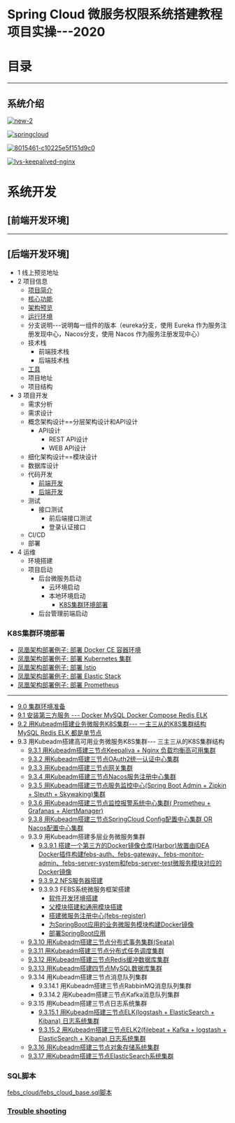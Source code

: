 


#  Spring Cloud 微服务权限系统搭建教程项目实操---2020
                         
# 目录

---

## 系统介绍



<a href="https://ibb.co/mzZjbgr"><img src="https://i.ibb.co/pXV7b56/new-2.png" alt="new-2" border="0"></a>

<a href="https://ibb.co/51YtVKL"><img src="https://i.ibb.co/fX8B7DH/springcloud.png" alt="springcloud" border="0"></a>

<a href="https://ibb.co/HGq3CDP"><img src="https://i.ibb.co/mh4g0Cy/8015461-c10225e5f151d9c0.webp" alt="8015461-c10225e5f151d9c0" border="0"></a>

<a href="https://ibb.co/7VhTp2H"><img src="https://i.ibb.co/K7nQsFY/lvs-keepalived-nginx.png" alt="lvs-keepalived-nginx" border="0"></a>



# 系统开发

## [前端开发环境]


---

## [后端开发环境]

* 1 线上预览地址
* 2 项目信息
  * [项目简介](https://github.com/stevenli91748/DEMO/blob/master/Spring%20Cloud%20%E5%BE%AE%E6%9C%8D%E5%8A%A1%E6%9D%83%E9%99%90%E7%B3%BB%E7%BB%9F%E6%90%AD%E5%BB%BA%E6%95%99%E7%A8%8B%E9%A1%B9%E7%9B%AE%E5%AE%9E%E6%93%8D---2020/%E7%AC%AC1%E7%AB%A0%20%E5%9F%BA%E7%A1%80%E6%A1%86%E6%9E%B6%E6%90%AD%E5%BB%BA/%E9%A1%B9%E7%9B%AE%E7%AE%80%E4%BB%8B.md)
  * [核心功能](https://github.com/stevenli91748/DEMO/blob/master/Spring%20Cloud%20%E5%BE%AE%E6%9C%8D%E5%8A%A1%E6%9D%83%E9%99%90%E7%B3%BB%E7%BB%9F%E6%90%AD%E5%BB%BA%E6%95%99%E7%A8%8B%E9%A1%B9%E7%9B%AE%E5%AE%9E%E6%93%8D---2020/%E7%AC%AC1%E7%AB%A0%20%E5%9F%BA%E7%A1%80%E6%A1%86%E6%9E%B6%E6%90%AD%E5%BB%BA/%E6%A0%B8%E5%BF%83%E5%8A%9F%E8%83%BD.md)
  * [架构预览](https://github.com/stevenli91748/DEMO/blob/master/Spring%20Cloud%20%E5%BE%AE%E6%9C%8D%E5%8A%A1%E6%9D%83%E9%99%90%E7%B3%BB%E7%BB%9F%E6%90%AD%E5%BB%BA%E6%95%99%E7%A8%8B%E9%A1%B9%E7%9B%AE%E5%AE%9E%E6%93%8D---2020/%E7%AC%AC1%E7%AB%A0%20%E5%9F%BA%E7%A1%80%E6%A1%86%E6%9E%B6%E6%90%AD%E5%BB%BA/%E6%9E%B6%E6%9E%84%E9%A2%84%E8%A7%88.md)
  * [运行环境](https://github.com/stevenli91748/DEMO/blob/master/Spring%20Cloud%20%E5%BE%AE%E6%9C%8D%E5%8A%A1%E6%9D%83%E9%99%90%E7%B3%BB%E7%BB%9F%E6%90%AD%E5%BB%BA%E6%95%99%E7%A8%8B%E9%A1%B9%E7%9B%AE%E5%AE%9E%E6%93%8D---2020/%E7%AC%AC1%E7%AB%A0%20%E5%9F%BA%E7%A1%80%E6%A1%86%E6%9E%B6%E6%90%AD%E5%BB%BA/%E8%BF%90%E8%A1%8C%E7%8E%AF%E5%A2%83.md)
  * 分支说明---说明每一组件的版本（eureka分支，使用 Eureka 作为服务注册发现中心，Nacos分支，使用 Nacos 作为服务注册发现中心） 
  * 技术栈
    * 前端技术栈
    * 后端技术栈
  * [工具](https://github.com/stevenli91748/DEMO/blob/master/Spring%20Cloud%20%E5%BE%AE%E6%9C%8D%E5%8A%A1%E6%9D%83%E9%99%90%E7%B3%BB%E7%BB%9F%E6%90%AD%E5%BB%BA%E6%95%99%E7%A8%8B%E9%A1%B9%E7%9B%AE%E5%AE%9E%E6%93%8D---2020/%E5%B7%A5%E5%85%B7/README.md)
  * 项目地址
  * 项目结构 
* 3 项目开发
  * 需求分析
  * 需求设计
  * 概念架构设计==分层架构设计和API设计
    * API设计
      * REST API设计
      * WEB API设计 
  * 细化架构设计==模块设计 
  * 数据库设计
  * 代码开发
    * [前端开发](https://github.com/stevenli91748/DEMO/blob/master/Spring%20Cloud%20%E5%BE%AE%E6%9C%8D%E5%8A%A1%E6%9D%83%E9%99%90%E7%B3%BB%E7%BB%9F%E6%90%AD%E5%BB%BA%E6%95%99%E7%A8%8B%E9%A1%B9%E7%9B%AE%E5%AE%9E%E6%93%8D---2020/%E5%89%8D%E7%AB%AF%E5%BC%80%E5%8F%91%E7%8E%AF%E5%A2%83/README.md)
    * [后端开发](https://github.com/stevenli91748/DEMO/blob/master/Spring%20Cloud%20%E5%BE%AE%E6%9C%8D%E5%8A%A1%E6%9D%83%E9%99%90%E7%B3%BB%E7%BB%9F%E6%90%AD%E5%BB%BA%E6%95%99%E7%A8%8B%E9%A1%B9%E7%9B%AE%E5%AE%9E%E6%93%8D---2020/%E5%90%8E%E7%AB%AF%E5%BC%80%E5%8F%91%E7%8E%AF%E5%A2%83/README.md)
  * 测试
    * 接口测试
      * 前后端接口测试
      * 登录认证接口  
  * CI/CD
  * 部署  
* 4 运维
  * 环境搭建
  * 项目启动
    * 后台微服务启动
      * 云环境启动
      * 本地环境启动 
        * [K8S集群环境部署](#K8S集群环境部署)
    * 后台管理前端启动

### K8S集群环境部署
   * [凤凰架构部署例子: 部署 Docker CE 容器环境 ](https://icyfenix.cn/appendix/deployment-env-setup/setup-docker.html)
   * [凤凰架构部署例子: 部署 Kubernetes 集群](https://icyfenix.cn/appendix/deployment-env-setup/setup-kubernetes/)
   * [凤凰架构部署例子: 部署 Istio](https://icyfenix.cn/appendix/istio.html)
   * [凤凰架构部署例子: 部署 Elastic Stack](https://icyfenix.cn/appendix/operation-env-setup/elk-setup.html)
   * [凤凰架构部署例子: 部署 Prometheus](https://icyfenix.cn/appendix/operation-env-setup/prometheus-setup.html)

---

   * [9.0 集群环境准备](https://github.com/stevenli91748/DEMO/blob/master/Spring%20Cloud%20%E5%BE%AE%E6%9C%8D%E5%8A%A1%E6%9D%83%E9%99%90%E7%B3%BB%E7%BB%9F%E6%90%AD%E5%BB%BA%E6%95%99%E7%A8%8B%E9%A1%B9%E7%9B%AE%E5%AE%9E%E6%93%8D---2020/%E7%AC%AC%E4%B9%9D%E7%AB%A0%20K8S%E9%9B%86%E7%BE%A4%E9%83%A8%E7%BD%B2/9.1%20%E9%9B%86%E7%BE%A4%E7%8E%AF%E5%A2%83%E5%87%86%E5%A4%87.md)
   * [9.1 安装第三方服务 --- Docker MySQL Docker Compose Redis ELK](https://github.com/stevenli91748/DEMO/blob/master/Spring%20Cloud%20%E5%BE%AE%E6%9C%8D%E5%8A%A1%E6%9D%83%E9%99%90%E7%B3%BB%E7%BB%9F%E6%90%AD%E5%BB%BA%E6%95%99%E7%A8%8B%E9%A1%B9%E7%9B%AE%E5%AE%9E%E6%93%8D---2020/%E7%AC%AC%E4%B9%9D%E7%AB%A0%20K8S%E9%9B%86%E7%BE%A4%E9%83%A8%E7%BD%B2/9.2%20%E5%AE%89%E8%A3%85%E7%AC%AC%E4%B8%89%E6%96%B9%E6%9C%8D%E5%8A%A1.md)
   * [9.2 用Kubeadm搭建业务微服务K8S集群--- 一主三从的K8S集群结构 MySQL Redis ELK 都是单节点](https://github.com/stevenli91748/DEMO/blob/master/Spring%20Cloud%20%E5%BE%AE%E6%9C%8D%E5%8A%A1%E6%9D%83%E9%99%90%E7%B3%BB%E7%BB%9F%E6%90%AD%E5%BB%BA%E6%95%99%E7%A8%8B%E9%A1%B9%E7%9B%AE%E5%AE%9E%E6%93%8D---2020/%E7%AC%AC%E4%B9%9D%E7%AB%A0%20K8S%E9%9B%86%E7%BE%A4%E9%83%A8%E7%BD%B2/9.3%20%E7%94%A8Kubeadm%E6%90%AD%E5%BB%BAK8S%E9%9B%86%E7%BE%A4.md) 
   * 9.3 用Kubeadm搭建高可用业务微服务K8S集群--- 三主三从的K8S集群结构
     * [9.3.1 用Kubeadm搭建三节点Keepaliva + Nginx 负载均衡高可用集群](https://github.com/stevenli91748/DEMO/blob/master/Spring%20Cloud%20%E5%BE%AE%E6%9C%8D%E5%8A%A1%E6%9D%83%E9%99%90%E7%B3%BB%E7%BB%9F%E6%90%AD%E5%BB%BA%E6%95%99%E7%A8%8B%E9%A1%B9%E7%9B%AE%E5%AE%9E%E6%93%8D---2020/%E7%AC%AC%E4%B9%9D%E7%AB%A0%20K8S%E9%9B%86%E7%BE%A4%E9%83%A8%E7%BD%B2/9.4%20%E7%94%A8Kubeadm%E6%90%AD%E5%BB%BA%E4%B8%9A%E5%8A%A1%E5%BE%AE%E6%9C%8D%E5%8A%A1K8S%E9%9B%86%E7%BE%A4---%20%E4%B8%89%E4%B8%BB%E4%B8%89%E4%BB%8E%E7%9A%84K8S%E9%9B%86%E7%BE%A4%E7%BB%93%E6%9E%84.md)
     * [9.3.2 用Kubeadm搭建三节点OAuth2统一认证中心集群](https://github.com/stevenli91748/DEMO/blob/master/Spring%20Cloud%20%E5%BE%AE%E6%9C%8D%E5%8A%A1%E6%9D%83%E9%99%90%E7%B3%BB%E7%BB%9F%E6%90%AD%E5%BB%BA%E6%95%99%E7%A8%8B%E9%A1%B9%E7%9B%AE%E5%AE%9E%E6%93%8D---2020/%E7%AC%AC%E4%B9%9D%E7%AB%A0%20K8S%E9%9B%86%E7%BE%A4%E9%83%A8%E7%BD%B2/%E7%94%A8Kubeadm%E6%90%AD%E5%BB%BA%E4%B8%89%E8%8A%82%E7%82%B9OAuth2%E7%BB%9F%E4%B8%80%E8%AE%A4%E8%AF%81%E4%B8%AD%E5%BF%83%E9%9B%86%E7%BE%A4.md)
     * [9.3.3 用Kubeadm搭建三节点网关集群](https://github.com/stevenli91748/DEMO/blob/master/Spring%20Cloud%20%E5%BE%AE%E6%9C%8D%E5%8A%A1%E6%9D%83%E9%99%90%E7%B3%BB%E7%BB%9F%E6%90%AD%E5%BB%BA%E6%95%99%E7%A8%8B%E9%A1%B9%E7%9B%AE%E5%AE%9E%E6%93%8D---2020/%E7%AC%AC%E4%B9%9D%E7%AB%A0%20K8S%E9%9B%86%E7%BE%A4%E9%83%A8%E7%BD%B2/%E7%94%A8Kubeadm%E6%90%AD%E5%BB%BA%E4%B8%89%E8%8A%82%E7%82%B9%E7%BD%91%E5%85%B3%E9%9B%86%E7%BE%A4.md)
     * [9.3.4 用Kubeadm搭建三节点Nacos服务注册中心集群](https://github.com/stevenli91748/DEMO/blob/master/Spring%20Cloud%20%E5%BE%AE%E6%9C%8D%E5%8A%A1%E6%9D%83%E9%99%90%E7%B3%BB%E7%BB%9F%E6%90%AD%E5%BB%BA%E6%95%99%E7%A8%8B%E9%A1%B9%E7%9B%AE%E5%AE%9E%E6%93%8D---2020/%E7%AC%AC%E4%B9%9D%E7%AB%A0%20K8S%E9%9B%86%E7%BE%A4%E9%83%A8%E7%BD%B2/%E7%94%A8Kubeadm%E6%90%AD%E5%BB%BA%E4%B8%89%E8%8A%82%E7%82%B9Nacos%E6%9C%8D%E5%8A%A1%E6%B3%A8%E5%86%8C%E4%B8%AD%E5%BF%83%E9%9B%86%E7%BE%A4.md)
     * [9.3.5 用Kubeadm搭建三节点服务监控中心(Spring Boot Admin + Zipkin + Sleuth + Skywaking)集群](https://github.com/stevenli91748/DEMO/blob/master/Spring%20Cloud%20%E5%BE%AE%E6%9C%8D%E5%8A%A1%E6%9D%83%E9%99%90%E7%B3%BB%E7%BB%9F%E6%90%AD%E5%BB%BA%E6%95%99%E7%A8%8B%E9%A1%B9%E7%9B%AE%E5%AE%9E%E6%93%8D---2020/%E7%AC%AC%E4%B9%9D%E7%AB%A0%20K8S%E9%9B%86%E7%BE%A4%E9%83%A8%E7%BD%B2/%E7%94%A8Kubeadm%E6%90%AD%E5%BB%BA%E4%B8%89%E8%8A%82%E7%82%B9%E6%9C%8D%E5%8A%A1%E7%9B%91%E6%8E%A7%E4%B8%AD%E5%BF%83(Spring%20Boot%20Admin%20%2B%20Zipkin%20%2B%20Sleuth%20%2B%20Skywaking)%E9%9B%86%E7%BE%A4.md)
     * [9.3.6 用Kubeadm搭建三节点监控报警系统中心集群( Prometheu + Grafanas + AlertManager)](https://github.com/stevenli91748/DEMO/blob/master/Spring%20Cloud%20%E5%BE%AE%E6%9C%8D%E5%8A%A1%E6%9D%83%E9%99%90%E7%B3%BB%E7%BB%9F%E6%90%AD%E5%BB%BA%E6%95%99%E7%A8%8B%E9%A1%B9%E7%9B%AE%E5%AE%9E%E6%93%8D---2020/%E7%AC%AC%E4%B9%9D%E7%AB%A0%20K8S%E9%9B%86%E7%BE%A4%E9%83%A8%E7%BD%B2/%E7%94%A8Kubeadm%E6%90%AD%E5%BB%BA%E4%B8%89%E8%8A%82%E7%82%B9%E7%9B%91%E6%8E%A7%E6%8A%A5%E8%AD%A6%E7%B3%BB%E7%BB%9F%E4%B8%AD%E5%BF%83%E9%9B%86%E7%BE%A4(%20Prometheu%20%2B%20Grafanas%20%2B%20AlertManager).md)
     * [9.3.8 用Kubeadm搭建三节点SpringCloud Config配置中心集群 OR Nacos配置中心集群](https://github.com/stevenli91748/DEMO/blob/master/Spring%20Cloud%20%E5%BE%AE%E6%9C%8D%E5%8A%A1%E6%9D%83%E9%99%90%E7%B3%BB%E7%BB%9F%E6%90%AD%E5%BB%BA%E6%95%99%E7%A8%8B%E9%A1%B9%E7%9B%AE%E5%AE%9E%E6%93%8D---2020/%E7%AC%AC%E4%B9%9D%E7%AB%A0%20K8S%E9%9B%86%E7%BE%A4%E9%83%A8%E7%BD%B2/%E7%94%A8Kubeadm%E6%90%AD%E5%BB%BA%E4%B8%89%E8%8A%82%E7%82%B9SpringCloud%20Config%E9%85%8D%E7%BD%AE%E4%B8%AD%E5%BF%83%E9%9B%86%E7%BE%A4%20OR%20Nacos%E9%85%8D%E7%BD%AE%E4%B8%AD%E5%BF%83%E9%9B%86%E7%BE%A4.md)
     * 9.3.9 用Kubeadm搭建多层业务微服务集群
       * [9.3.9.1 搭建一个第三方的Docker镜像仓库(Harbor)放置由IDEA Docker插件构建febs-auth、febs-gateway、febs-monitor-admin、febs-server-system和febs-server-test微服务模块对应的Docker镜像](https://github.com/stevenli91748/DEMO/blob/master/Spring%20Cloud%20%E5%BE%AE%E6%9C%8D%E5%8A%A1%E6%9D%83%E9%99%90%E7%B3%BB%E7%BB%9F%E6%90%AD%E5%BB%BA%E6%95%99%E7%A8%8B%E9%A1%B9%E7%9B%AE%E5%AE%9E%E6%93%8D---2020/%E7%AC%AC%E4%B9%9D%E7%AB%A0%20K8S%E9%9B%86%E7%BE%A4%E9%83%A8%E7%BD%B2/9.5%20%E6%90%AD%E5%BB%BA%E4%B8%80%E4%B8%AA%E7%AC%AC%E4%B8%89%E6%96%B9%E7%9A%84Docker%E9%95%9C%E5%83%8F%E4%BB%93%E5%BA%93.md)      
       * [9.3.9.2 NFS服务器搭建](https://github.com/stevenli91748/DEMO/blob/master/Spring%20Cloud%20%E5%BE%AE%E6%9C%8D%E5%8A%A1%E6%9D%83%E9%99%90%E7%B3%BB%E7%BB%9F%E6%90%AD%E5%BB%BA%E6%95%99%E7%A8%8B%E9%A1%B9%E7%9B%AE%E5%AE%9E%E6%93%8D---2020/%E7%AC%AC%E4%B9%9D%E7%AB%A0%20K8S%E9%9B%86%E7%BE%A4%E9%83%A8%E7%BD%B2/9.6%20NFS%E6%9C%8D%E5%8A%A1%E5%99%A8%E6%90%AD%E5%BB%BA.md) 
       * 9.3.9.3 FEBS系统微服务框架搭建
         * [软件开发环境搭建](https://github.com/stevenli91748/DEMO/blob/master/Spring%20Cloud%20%E5%BE%AE%E6%9C%8D%E5%8A%A1%E6%9D%83%E9%99%90%E7%B3%BB%E7%BB%9F%E6%90%AD%E5%BB%BA%E6%95%99%E7%A8%8B%E9%A1%B9%E7%9B%AE%E5%AE%9E%E6%93%8D---2020/%E8%BD%AF%E4%BB%B6%E5%BC%80%E5%8F%91%E7%8E%AF%E5%A2%83%E6%90%AD%E5%BB%BA/README.md)
         * [父模块搭建和通用模块搭建](https://github.com/stevenli91748/DEMO/blob/master/Spring%20Cloud%20%E5%BE%AE%E6%9C%8D%E5%8A%A1%E6%9D%83%E9%99%90%E7%B3%BB%E7%BB%9F%E6%90%AD%E5%BB%BA%E6%95%99%E7%A8%8B%E9%A1%B9%E7%9B%AE%E5%AE%9E%E6%93%8D---2020/%E7%AC%AC1%E7%AB%A0%20%E5%9F%BA%E7%A1%80%E6%A1%86%E6%9E%B6%E6%90%AD%E5%BB%BA/%E7%88%B6%E6%A8%A1%E5%9D%97%E6%90%AD%E5%BB%BA%E5%92%8C%E9%80%9A%E7%94%A8%E6%A8%A1%E5%9D%97%E6%90%AD%E5%BB%BA.md)
         * [搭建微服务注册中心(febs-register)](https://github.com/stevenli91748/DEMO/blob/master/Spring%20Cloud%20%E5%BE%AE%E6%9C%8D%E5%8A%A1%E6%9D%83%E9%99%90%E7%B3%BB%E7%BB%9F%E6%90%AD%E5%BB%BA%E6%95%99%E7%A8%8B%E9%A1%B9%E7%9B%AE%E5%AE%9E%E6%93%8D---2020/%E7%AC%AC1%E7%AB%A0%20%E5%9F%BA%E7%A1%80%E6%A1%86%E6%9E%B6%E6%90%AD%E5%BB%BA/%E6%90%AD%E5%BB%BA%E5%BE%AE%E6%9C%8D%E5%8A%A1%E6%B3%A8%E5%86%8C%E4%B8%AD%E5%BF%83(febs-register).md)
         * [为SpringBoot应用的业务微服务模块构建Docker镜像](https://github.com/stevenli91748/DEMO/blob/master/Spring%20Cloud%20%E5%BE%AE%E6%9C%8D%E5%8A%A1%E6%9D%83%E9%99%90%E7%B3%BB%E7%BB%9F%E6%90%AD%E5%BB%BA%E6%95%99%E7%A8%8B%E9%A1%B9%E7%9B%AE%E5%AE%9E%E6%93%8D---2020/%E7%AC%AC%E4%B9%9D%E7%AB%A0%20K8S%E9%9B%86%E7%BE%A4%E9%83%A8%E7%BD%B2/%E4%B8%BASpringBoot%E5%BA%94%E7%94%A8%E7%9A%84%E4%B8%9A%E5%8A%A1%E5%BE%AE%E6%9C%8D%E5%8A%A1%E6%A8%A1%E5%9D%97%E6%9E%84%E5%BB%BADocker%E9%95%9C%E5%83%8F.md)
         * [部署SpringBoot应用](https://github.com/stevenli91748/DEMO/blob/master/Spring%20Cloud%20%E5%BE%AE%E6%9C%8D%E5%8A%A1%E6%9D%83%E9%99%90%E7%B3%BB%E7%BB%9F%E6%90%AD%E5%BB%BA%E6%95%99%E7%A8%8B%E9%A1%B9%E7%9B%AE%E5%AE%9E%E6%93%8D---2020/%E7%AC%AC%E4%B9%9D%E7%AB%A0%20K8S%E9%9B%86%E7%BE%A4%E9%83%A8%E7%BD%B2/%E9%83%A8%E7%BD%B2SpringBoot%E5%BA%94%E7%94%A8.md)        
     * [9.3.10 用Kubeadm搭建三节点分布式事务集群(Seata)](https://github.com/stevenli91748/DEMO/blob/master/Spring%20Cloud%20%E5%BE%AE%E6%9C%8D%E5%8A%A1%E6%9D%83%E9%99%90%E7%B3%BB%E7%BB%9F%E6%90%AD%E5%BB%BA%E6%95%99%E7%A8%8B%E9%A1%B9%E7%9B%AE%E5%AE%9E%E6%93%8D---2020/%E7%AC%AC%E4%B9%9D%E7%AB%A0%20K8S%E9%9B%86%E7%BE%A4%E9%83%A8%E7%BD%B2/%E7%94%A8Kubeadm%E6%90%AD%E5%BB%BA%E4%B8%89%E8%8A%82%E7%82%B9%E5%88%86%E5%B8%83%E5%BC%8F%E4%BA%8B%E5%8A%A1%E9%9B%86%E7%BE%A4(Seata).md)
     * [9.3.11 用Kubeadm搭建三节点分布式任务调度集群](https://github.com/stevenli91748/DEMO/blob/master/Spring%20Cloud%20%E5%BE%AE%E6%9C%8D%E5%8A%A1%E6%9D%83%E9%99%90%E7%B3%BB%E7%BB%9F%E6%90%AD%E5%BB%BA%E6%95%99%E7%A8%8B%E9%A1%B9%E7%9B%AE%E5%AE%9E%E6%93%8D---2020/%E7%AC%AC%E4%B9%9D%E7%AB%A0%20K8S%E9%9B%86%E7%BE%A4%E9%83%A8%E7%BD%B2/%E7%94%A8Kubeadm%E6%90%AD%E5%BB%BA%E4%B8%89%E8%8A%82%E7%82%B9%E5%88%86%E5%B8%83%E5%BC%8F%E4%BB%BB%E5%8A%A1%E8%B0%83%E5%BA%A6%E9%9B%86%E7%BE%A4.md)
     * [9.3.12 用Kubeadm搭建三节点Redis缓冲数据库集群](https://github.com/stevenli91748/DEMO/blob/master/Spring%20Cloud%20%E5%BE%AE%E6%9C%8D%E5%8A%A1%E6%9D%83%E9%99%90%E7%B3%BB%E7%BB%9F%E6%90%AD%E5%BB%BA%E6%95%99%E7%A8%8B%E9%A1%B9%E7%9B%AE%E5%AE%9E%E6%93%8D---2020/%E7%AC%AC%E4%B9%9D%E7%AB%A0%20K8S%E9%9B%86%E7%BE%A4%E9%83%A8%E7%BD%B2/%E7%94%A8Kubeadm%E6%90%AD%E5%BB%BA%E4%B8%89%E8%8A%82%E7%82%B9Redis%E7%BC%93%E5%86%B2%E6%95%B0%E6%8D%AE%E5%BA%93%E9%9B%86%E7%BE%A4.md)
     * [9.3.13 用Kubeadm搭建四节点MySQL数据库集群](https://github.com/stevenli91748/DEMO/blob/master/Spring%20Cloud%20%E5%BE%AE%E6%9C%8D%E5%8A%A1%E6%9D%83%E9%99%90%E7%B3%BB%E7%BB%9F%E6%90%AD%E5%BB%BA%E6%95%99%E7%A8%8B%E9%A1%B9%E7%9B%AE%E5%AE%9E%E6%93%8D---2020/%E7%AC%AC%E4%B9%9D%E7%AB%A0%20K8S%E9%9B%86%E7%BE%A4%E9%83%A8%E7%BD%B2/%E7%94%A8Kubeadm%E6%90%AD%E5%BB%BA%E4%B8%89%E8%8A%82%E7%82%B9MySQL%E6%95%B0%E6%8D%AE%E5%BA%93%E9%9B%86%E7%BE%A4.md)
     * 9.3.14 用Kubeadm搭建三节点消息队列集群
       * 9.3.14.1 用Kubeadm搭建三节点RabbinMQ消息队列集群
       * 9.3.14.2 用Kubeadm搭建三节点Kafka消息队列集群
     * 9.3.15 用Kubeadm搭建三节点日志系统集群
       * [9.3.15.1 用Kubeadm搭建三节点ELK(logstash + ElasticSearch + Kibana) 日志系统集群 ](https://github.com/stevenli91748/DEMO/blob/master/Spring%20Cloud%20%E5%BE%AE%E6%9C%8D%E5%8A%A1%E6%9D%83%E9%99%90%E7%B3%BB%E7%BB%9F%E6%90%AD%E5%BB%BA%E6%95%99%E7%A8%8B%E9%A1%B9%E7%9B%AE%E5%AE%9E%E6%93%8D---2020/%E7%AC%AC%E4%B9%9D%E7%AB%A0%20K8S%E9%9B%86%E7%BE%A4%E9%83%A8%E7%BD%B2/%E6%97%A5%E5%BF%97%E7%B3%BB%E7%BB%9F%E9%9B%86%E7%BE%A4/%E7%94%A8Kubeadm%E6%90%AD%E5%BB%BA%E4%B8%89%E8%8A%82%E7%82%B9ELK(logstash%20+%20ElasticSearch%20+%20Kibana)%20%E6%97%A5%E5%BF%97%E7%B3%BB%E7%BB%9F%E9%9B%86%E7%BE%A4%20.md)
       * [9.3.15.2 用Kubeadm搭建三节点ELK2(filebeat + Kafka + logstash + ElasticSearch + Kibana) 日志系统集群 ](https://github.com/stevenli91748/DEMO/blob/master/Spring%20Cloud%20%E5%BE%AE%E6%9C%8D%E5%8A%A1%E6%9D%83%E9%99%90%E7%B3%BB%E7%BB%9F%E6%90%AD%E5%BB%BA%E6%95%99%E7%A8%8B%E9%A1%B9%E7%9B%AE%E5%AE%9E%E6%93%8D---2020/%E7%AC%AC%E4%B9%9D%E7%AB%A0%20K8S%E9%9B%86%E7%BE%A4%E9%83%A8%E7%BD%B2/%E6%97%A5%E5%BF%97%E7%B3%BB%E7%BB%9F%E9%9B%86%E7%BE%A4/%E7%94%A8Kubeadm%E6%90%AD%E5%BB%BA%E4%B8%89%E8%8A%82%E7%82%B9ELK2(filebeat%20%2B%20Kafka%20%2B%20logstash%20%2B%20ElasticSearch%20%2B%20Kibana)%20%E6%97%A5%E5%BF%97%E7%B3%BB%E7%BB%9F%E9%9B%86%E7%BE%A4%20.md)
     * [9.3.16 用Kubeadm搭建三节点对象存储系统集群](https://github.com/stevenli91748/DEMO/blob/master/Spring%20Cloud%20%E5%BE%AE%E6%9C%8D%E5%8A%A1%E6%9D%83%E9%99%90%E7%B3%BB%E7%BB%9F%E6%90%AD%E5%BB%BA%E6%95%99%E7%A8%8B%E9%A1%B9%E7%9B%AE%E5%AE%9E%E6%93%8D---2020/%E7%AC%AC%E4%B9%9D%E7%AB%A0%20K8S%E9%9B%86%E7%BE%A4%E9%83%A8%E7%BD%B2/%E7%94%A8Kubeadm%E6%90%AD%E5%BB%BA%E4%B8%89%E8%8A%82%E7%82%B9%E5%AF%B9%E8%B1%A1%E5%AD%98%E5%82%A8%E7%B3%BB%E7%BB%9F%E9%9B%86%E7%BE%A4.md)
     * [9.3.17 用Kubeadm搭建三节点ElasticSearch系统集群](https://github.com/stevenli91748/DEMO/blob/master/Spring%20Cloud%20%E5%BE%AE%E6%9C%8D%E5%8A%A1%E6%9D%83%E9%99%90%E7%B3%BB%E7%BB%9F%E6%90%AD%E5%BB%BA%E6%95%99%E7%A8%8B%E9%A1%B9%E7%9B%AE%E5%AE%9E%E6%93%8D---2020/%E7%AC%AC%E4%B9%9D%E7%AB%A0%20K8S%E9%9B%86%E7%BE%A4%E9%83%A8%E7%BD%B2/%E7%94%A8Kubeadm%E6%90%AD%E5%BB%BA%E4%B8%89%E8%8A%82%E7%82%B9ElasticSearch%E7%B3%BB%E7%BB%9F%E9%9B%86%E7%BE%A4.md)


### SQL脚本

[febs_cloud/febs_cloud_base.sql脚本](https://github.com/stevenli91748/DEMO/blob/master/Spring%20Cloud%20%E5%BE%AE%E6%9C%8D%E5%8A%A1%E6%9D%83%E9%99%90%E7%B3%BB%E7%BB%9F%E6%90%AD%E5%BB%BA%E6%95%99%E7%A8%8B%E9%A1%B9%E7%9B%AE%E5%AE%9E%E6%93%8D---2020/SQL%E8%84%9A%E6%9C%AC/Febs_Cloud/febs_cloud_base.sql)

### [Trouble shooting](https://github.com/stevenli91748/DEMO/blob/master/Spring%20Cloud%20%E5%BE%AE%E6%9C%8D%E5%8A%A1%E6%9D%83%E9%99%90%E7%B3%BB%E7%BB%9F%E6%90%AD%E5%BB%BA%E6%95%99%E7%A8%8B%E9%A1%B9%E7%9B%AE%E5%AE%9E%E6%93%8D---2020/Trouble%20shooting/README.md)

